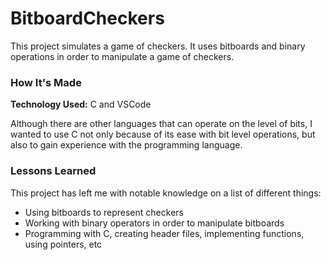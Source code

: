 # BitboardCheckers
This project simulates a game of checkers. It uses bitboards and binary operations in order to manipulate a game of checkers.

### How It's Made
**Technology Used:** C and VSCode

Although there are other languages that can operate on the level of bits, I wanted to use C not only because of its ease with bit level operations, but also to gain experience with the programming language.

### Lessons Learned
This project has left me with notable knowledge on a list of different things:
- Using bitboards to represent checkers
- Working with binary operators in order to manipulate bitboards 
- Programming with C, creating header files, implementing functions, using pointers, etc
